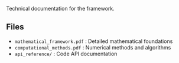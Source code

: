 Technical documentation for the framework.

## Files

- `mathematical_framework.pdf` : Detailed mathematical foundations
- `computational_methods.pdf` : Numerical methods and algorithms
- `api_reference/` : Code API documentation
